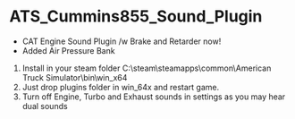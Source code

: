 # ATS_Cummins855_Sound_Plugin

- CAT Engine Sound Plugin /w Brake and Retarder now!
- Added Air Pressure Bank

1. Install in your steam folder C:\steam\steamapps\common\American Truck Simulator\bin\win_x64
2. Just drop plugins folder in win_64x and restart game.
3. Turn off Engine, Turbo and Exhaust sounds in settings as you may hear dual sounds
